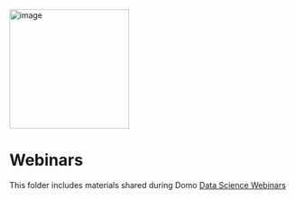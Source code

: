 <img width="212" alt="image" src="https://github.com/domoinc/domo-data-science-resources/assets/123829195/eb3282aa-7909-42df-bed2-fb30628790eb">


# Webinars

This folder includes materials shared during Domo [Data Science Webinars](https://developer.domo.com/portal/0mnsejhg5livn-domo-data-science-resources-guide#data-science-webinars)
